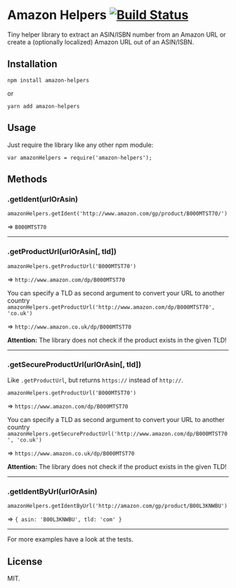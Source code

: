 # Amazon Helpers [![Build Status](https://travis-ci.org/manuelbieh/amazon-helpers.svg?branch=master)](https://travis-ci.org/manuelbieh/amazon-helpers)

Tiny helper library to extract an ASIN/ISBN number from an Amazon URL or create a (optionally localized) Amazon URL out of an ASIN/ISBN.

## Installation

```
npm install amazon-helpers
```
or
```
yarn add amazon-helpers
```

## Usage

Just require the library like any other npm module:

`var amazonHelpers = require('amazon-helpers');`

## Methods



### .getIdent(urlOrAsin)

`amazonHelpers.getIdent('http://www.amazon.com/gp/product/B000MTST70/')`

=> `B000MTST70`

- - -

### .getProductUrl(urlOrAsin[, tld])

`amazonHelpers.getProductUrl('B000MTST70')`

=> `http://www.amazon.com/dp/B000MTST70`

You can specify a TLD as second argument to convert your URL to another country
`amazonHelpers.getProductUrl('http://www.amazon.com/dp/B000MTST70', 'co.uk')`

=> `http://www.amazon.co.uk/dp/B000MTST70`

**Attention:** The library does not check if the product exists in the given TLD!

- - -

### .getSecureProductUrl(urlOrAsin[, tld])

Like `.getProductUrl`, but returns `https://` instead of `http://`.

`amazonHelpers.getProductUrl('B000MTST70')`

=> `https://www.amazon.com/dp/B000MTST70`

You can specify a TLD as second argument to convert your URL to another country
`amazonHelpers.getSecureProductUrl('http://www.amazon.com/dp/B000MTST70', 'co.uk')`

=> `https://www.amazon.co.uk/dp/B000MTST70`

**Attention:** The library does not check if the product exists in the given TLD!

- - -

### .getIdentByUrl(urlOrAsin)

`amazonHelpers.getIdentByUrl('http://amazon.com/gp/product/B00L3KNWBU')`

=> `{ asin: 'B00L3KNWBU', tld: 'com' }`

- - -

For more examples have a look at the tests.

## License

MIT.
